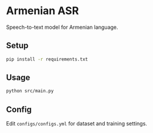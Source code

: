 # Armenian ASR

Speech-to-text model for Armenian language.

## Setup

```bash
pip install -r requirements.txt
```

## Usage

```bash
python src/main.py
```

## Config

Edit `configs/configs.yml` for dataset and training settings.